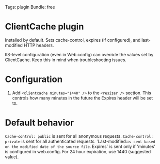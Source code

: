 Tags: plugin
Bundle: free

# ClientCache plugin

Installed by default. Sets cache-control, expires (if configured), and last-modified HTTP headers.

IIS-level configuration (even in Web.config) can override the values set by ClientCache. Keep this in mind when troubleshooting issues.

# Configuration

1. Add `<clientcache minutes="1440" />` to the `<resizer />` section. This controls how many minutes in the future the Expires header will be set to.

# Default behavior

`Cache-control: public` is sent for all anonymous requests.
`Cache-control: private` is sent for all authenticated requests.
'Last-modified:` is sent based on the modified date of the source file.
`Expires` is sent only if 'minutes' is configured in web.config. For 24 hour expiration, use 1440 (suggested value).


